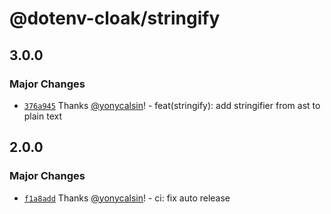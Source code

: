 # @dotenv-cloak/stringify

## 3.0.0

### Major Changes

- [`376a945`](https://github.com/yonycalsin/dotenv-cloak/commit/376a945d3029cad508becb690ea9bf812f72740a) Thanks [@yonycalsin](https://github.com/yonycalsin)! - feat(stringify): add stringifier from ast to plain text

## 2.0.0

### Major Changes

- [`f1a8add`](https://github.com/yonycalsin/dotenv-cloak/commit/f1a8add829c506563a3a6392375a4235c1f7174c) Thanks [@yonycalsin](https://github.com/yonycalsin)! - ci: fix auto release
